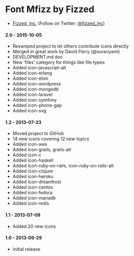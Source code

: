 Font Mfizz by Fizzed
=======================================

 - [Fizzed, Inc.](http://fizzed.com) (Follow on Twitter: [@fizzed_inc](http://twitter.com/fizzed_inc))

#### 2.0 - 2015-10-05

 - Revamped project to let others contribute icons directly
 - Merged in great work by David Parry (@suranyami)
 - DEVELOPMENT.md doc
 - New 'files' category for things like file types
 - Added icon-javascript-alt
 - Added icon-erlang
 - Added icon-elixir
 - Added icon-wordpress
 - Added icon-mongodb
 - Added icon-laravel
 - Added icon-symfony
 - Added icon-phone-gap
 - Added icon-svg

#### 1.2 - 2013-07-23

 - Moved project to GitHub
 - 14 new icons covering 12 new topics
 - Added icon-aws
 - Added icon-grails, grails-alt
 - Added icon-c
 - Added icon-haskell
 - Added icon-ruby-on-rails, icon-ruby-on-rails-alt
 - Added icon-clojure
 - Added icon-heroku
 - Added icon-dreamhost
 - Added icon-centos
 - Added icon-fedora
 - Added icon-mariadb
 - Added icon-redis

#### 1.1 - 2013-07-09

 - Added 20 new icons

#### 1.0 - 2013-06-29

 - Initial release

